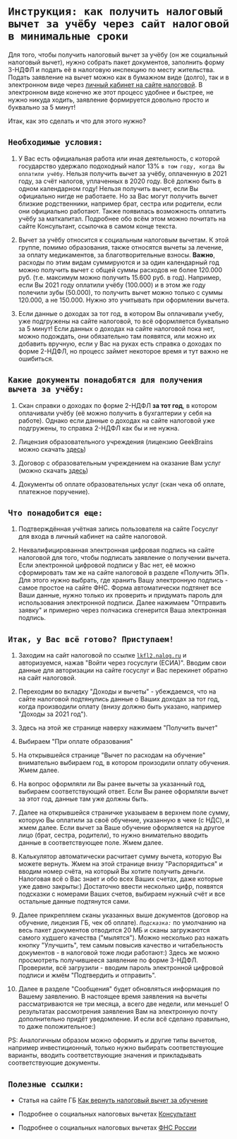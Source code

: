 # `Инструкция: как получить налоговый вычет за учёбу через сайт налоговой в минимальные сроки`

Для того, чтобы получить налоговый вычет за учёбу (он же социальный налоговый вычет), нужно собрать пакет документов, заполнить форму 3-НДФЛ и подать её в налоговую инспекцию по месту жительства. Подать заявление на вычет можно как в бумажном виде (долго), так и в электронном виде через [личный кабинет на сайте налоговой](https://lkfl2.nalog.ru). В электронном виде конечно же этот процесс удобнее и быстрее, не нужно никуда ходить, заявление формируется довольно просто и буквально за 5 минут!

Итак, как это сделать и что для этого нужно?

## `Необходимые условия:`

1. У Вас есть официальная работа или иная деятельность, с которой государство удержало подоходный налог 13% `в том году, когда Вы оплатили учёбу`. Нельзя получить вычет за учёбу, оплаченную в 2021 году, за счёт налогов, уплаченных в 2020 году. Всё должно быть в одном календарном году! Нельзя получить вычет, если Вы официально нигде не работаете. Но за Вас могут получить вычет близкие родственники, например брат, сестра или родители, если они официально работают. Также появилась возможность оплатить учёбу за маткапитал. Подробнее обо всём этом можно почитать на сайте Консультант, ссылочка в самом конце текста.

2. Вычет за учёбу относится к социальным налоговым вычетам. К этой группе, помимо образования, также относятся вычеты за лечение, за оплату медикаментов, за благотворительные взносы. **Важно**, расходы по этим видам суммируются и за один календарный год можно получить вычет с общей суммы расходов не более 120.000 руб. (т.е. максимум можно получить 15.600 руб. в год). Например, если Вы 2021 году оплатили учёбу (100.000) и в этом же году полечили зубы (50.000), то получить вычет можно только с суммы 120.000, а не 150.000. Нужно это учитывать при оформлении вычета.

3. Если данные о доходах за тот год, в котором Вы оплачивали учебу, уже подгружены на сайте налоговой, то всё оформляется буквально за 5 минут! Если данных о доходах на сайте налоговой пока нет, можно подождать, они обязательно там появятся, или можно их добавить вручную, если у Вас на руках есть справка о доходах по форме 2-НДФЛ, но процесс займет некоторое время и тут важно не ошибиться.

## `Какие документы понадобятся для получения вычета за учёбу:`

1. Скан справки о доходах по форме 2-НДФЛ **за тот год**, в котором оплачивали учёбу (её можно получить в бухгалтерии у себя на работе). Однако если данные о доходах на сайте налоговой уже подгружены, то справка 2-НДФЛ как бы и не нужна.

2. Лицензия образовательного учреждения (лицензию GeekBrains можно скачать [здесь](https://gb.ru/license.pdf?_ga=2.263305420.1171250578.1648136947-247855642.1644549909))

3. Договор с образовательным учреждением на оказание Вам услуг (можно скачать  [здесь](https://gbcdn.mrgcdn.ru/uploads/staticpage/366/asset/87f50e846f6c1335b9224adaea81c791.pdf))

4. Документы об оплате образовательных услуг (скан чека об оплате, платежное поручение). 

## `Что понадобится еще:`

1. Подтверждённая учётная запись пользователя на сайте Госуслуг для входа в личный кабинет на сайте налоговой.

2. Неквалифицированная электронная цифровая подпись на сайте налоговой для того, чтобы подписать заявление о получении вычета. Если электронной цифровой подписи у Вас нет, её можно сформировать там же на сайте налоговой в разделе «Получить ЭП». Для этого нужно выбрать, где хранить Вашу электронную подпись - самое простое на сайте ФНС. Форма автоматически подтянет все Ваши данные, нужно только их проверить и придумать пароль для использования электронной подписи. Далее нажимаем "Отправить заявку" и примерно через полчасика сгенерится Ваша электронная подпись. 

## `Итак, у Вас всё готово? Приступаем!`

1. Заходим на сайт налоговой по ссылке [`lkfl2.nalog.ru`](https://lkfl2.nalog.ru) и авторизуемся, нажав "Войти через госуслуги (ЕСИА)". Вводим свои данные для авторизации на сайте госуслуг и Вас перекинет обратно на сайт налоговой.

2. Переходим во вкладку "Доходы и вычеты" - убеждаемся, что на сайте налоговой подтянулись данные о Ваших доходах за тот год, когда производили оплату (внизу должно быть указано, например "Доходы за 2021 год"). 

3. Здесь на этой же странице наверху нажимаем "Получить вычет"

4. Выбираем "При оплате образования"

5. На открывшейся странице "Вычет по расходам на обучение" внимательно выбираем год, в котором произодили оплату обучения. Жмем далее.

6. На вопрос оформляли ли Вы ранее вычеты за указанный год, выбираем соответствующий ответ. Если Вы ранее оформляли вычет за этот год, данные там уже должны быть.

7. Далее на открывшейся страничке указываем в верхнем поле сумму, которую Вы оплатили за своё обучение, указанную в чеке (с НДС), и жмем далее. Если вычет за Ваше обучение оформляется на другое лицо (брат, сестра, родители), то нужно внимательно вводить данные в соответствующее поле. Жмем далее.

8. Калькулятор автоматически расчитает сумму вычета, которую Вы можете вернуть. Жмем на этой странице внизу "Распорядиться" и вводим номер счёта, на который Вы хотите получить деньги. Налоговая всё о Вас знает и обо всех Ваших счетах, даже которые уже давно закрыты:) Достаточно ввести несколько цифр, появятся подсказки с номерами Ваших счетов, выбираем нужный счёт и все остальные данные подтянутся сами.

9. Далее прикрепляем сканы указанных выше документов (договор на обучение, лицензия ГБ, чек об оплате). *`Подсказка:`* по умолчанию на весь пакет документов отводится 20 МБ и сканы загружаются самого худшего качества ("мылятся"). Можно несколько раз нажать кнопку "Улучшить", тем самым повысив качество и читабельность документов - в налоговой тоже люди работают:) Здесь же можно просмотреть получившееся заявление по форме 3-НДФЛ. Проверили, всё загрузили - вводим пароль электронной цифровой подписи и жмём "Подтвердить и отправить".

10. Далее в разделе "Сообщения" будет обновляться информация по Вашему заявлению. В настоящее время заявления на вычеты рассматриваются не три месяца, а всего две недели, или меньше! О результатах рассмотрения заявления Вам на электронную почту дополнительно придёт уведомление. И если всё сделано правильно, то даже положительное:) 

PS: Аналогичным образом можно оформить и другие типы вычетов, например инвестиционный, только нужно выбирать соответствующие варианты, вводить соответствующие значения и прикладывать соответствующие документы. 

## `Полезные ссылки:`
* Статья на сайте ГБ [Как вернуть налоговый вычет за обучение](https://gb.ru/posts/online_education_tax_return)

* Подробнее о социальных налоговых вычетах [Консультант](http://www.consultant.ru/document/cons_doc_LAW_28165/946cbfc58c05e1392615a251973beb32dc79f94e/)

* Подробнее о социальных налоговых вычетах [ФНС России](https://www.nalog.gov.ru/rn77/taxation/taxes/ndfl/nalog_vichet/soc_nv/soc_nv_ob/)

